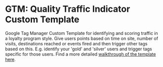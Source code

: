 # GTM: Quality Traffic Indicator Custom Template
Google Tag Manager Custom Template for identifying and scoring traffic in a loyalty program style. Give users points based on time on site, number of visits, destinations reached or events fired and then trigger other tags based on this. E.g. identify your 'gold' and 'silver' users and trigger tags specific for those users. Find a more detailed [walkthrough of the template here](https://www.dumkydewilde.nl/2019/06/gtm-custom-templates-how-to-think-about-building-your-own/).
